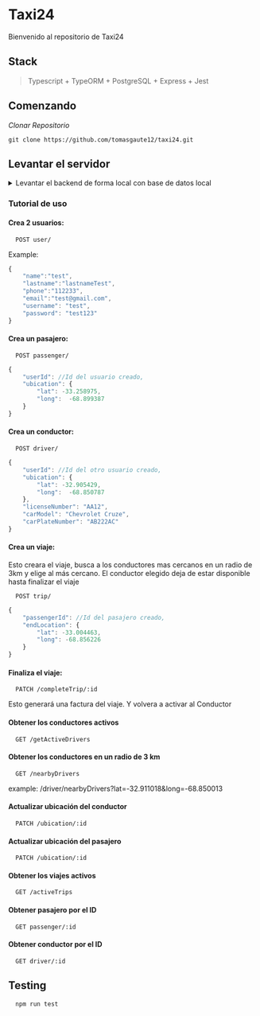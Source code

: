 # Taxi24

Bienvenido al repositorio de Taxi24

## Stack
 > Typescript + TypeORM + PostgreSQL + Express + Jest

## Comenzando

_Clonar Repositorio_
```
git clone https://github.com/tomasgaute12/taxi24.git
```
## Levantar el servidor

<details>
<summary>
Levantar el backend de forma local con base de datos local
</summary>

> _Necesitaras tener instalado:
 [PostgresSQL](https://www.postgresql.org/download/),
 [Node](https://nodejs.org/es/) y npm (se autoinstala junto a Node)


1. Crea un nueva base de datos para el proyecto
2. En la carpeta general del proyecto, añadir un archivo _.env_ con la siguiente estructura
```js
DB_HOST=localhost
DB_PORT=5432
DB_USERNAME= //Tu username
DB_PASSWORD= //Tu password
DB_DATABASE= //Nombre de tu db
```
3. En la terminal, desde la carpeta del repo, ejecutar el comando `npm i` para que instalar todas las dependencias del proyecto.
4. Corre el proyecto en `npm run dev`
</details>

### Tutorial de uso

#### Crea 2 usuarios: 
```http
  POST user/
```
Example: 
```js
{
    "name":"test",
    "lastname":"lastnameTest",
    "phone":"112233",
    "email":"test@gmail.com",
    "username": "test",
    "password": "test123"
}

```

#### Crea un pasajero:
```http
  POST passenger/
```
```js
{
    "userId": //Id del usuario creado,
    "ubication": {
        "lat": -33.258975,
        "long":  -68.899387
    }
}
```
#### Crea un conductor:
```http
  POST driver/
```
```js
{
    "userId": //Id del otro usuario creado,
    "ubication": {
        "lat": -32.905429,
        "long":  -68.850787
    },
    "licenseNumber": "AA12",
    "carModel": "Chevrolet Cruze",
    "carPlateNumber": "AB222AC"
}
```
#### Crea un viaje: 
Esto creara el viaje, busca a los conductores mas cercanos en un radio de 3km  y elige al más cercano. El conductor elegido deja de estar disponible hasta finalizar el viaje
```http
  POST trip/
```
```js
{
    "passengerId": //Id del pasajero creado,
    "endLocation": {
        "lat": -33.004463,
        "long": -68.856226
    }
}
```
#### Finaliza el viaje: 
```http
  PATCH /completeTrip/:id
```
Esto generará una factura del viaje. Y volvera a activar al Conductor

#### Obtener los conductores activos
```http
  GET /getActiveDrivers
```
#### Obtener los conductores en un radio de 3 km
```http
  GET /nearbyDrivers
```
example: /driver/nearbyDrivers?lat=-32.911018&long=-68.850013

#### Actualizar ubicación del conductor

```http
  PATCH /ubication/:id
```
#### Actualizar ubicación del pasajero

```http
  PATCH /ubication/:id
```
#### Obtener los viajes activos
```http
  GET /activeTrips
```
#### Obtener pasajero por el ID
```http
  GET passenger/:id
```
#### Obtener conductor por el ID
```http
  GET driver/:id
```

## Testing

```bash
  npm run test
```
